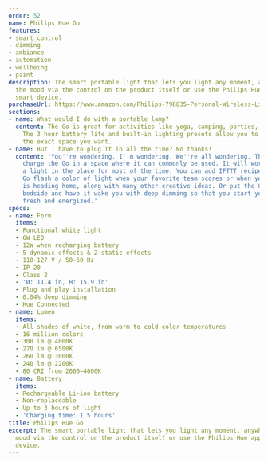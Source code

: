 ```yaml
---
order: 52
name: Philips Hue Go
features:
- smart_control
- dimming
- ambiance
- automation
- wellbeing
- paint
description: The smart portable light that lets you light any moment, anywhere. Set
  the mood via the control on the product itself or use the Philips Hue app on your
  smart device.
purchaseUrl: https://www.amazon.com/Philips-798835-Personal-Wireless-Lighting/dp/B00UVHAC1O?tag=meethue-20
sections:
- name: What would I do with a portable lamp?
  content: The Go is great for activities like yoga, camping, parties, and gaming.
    The 3 hour battery life and built-in lighting presets allow you to put light in
    the exact space you want.
- name: But I have to plug it in all the time? No thanks!
  content: 'You''re wondering. I''m wondering. We''re all wondering. There is an answer:
    charge the Go in a space where it can commonly be used. It will work great as
    a light in the place for most of the time. You can add IFTTT recipes to make the
    Go flash a color of light when your favorite team scores or when your loved one
    is heading home, along with many other creative ideas. Or put the Go next to your
    bedside and have it wake you with deep dimming so that you start your day off
    fresh and energized.'
specs:
- name: Form
  items:
  - Functional white light
  - 6W LED
  - 12W when recharging battery
  - 5 dynamic effects & 2 static effects
  - 110-127 V / 50-60 Hz
  - IP 20
  - Class 2
  - 'Ø: 11.4 in, H: 15.9 in'
  - Plug and play installation
  - 0.04% deep dimming
  - Hue Connected
- name: Lumen
  items:
  - All shades of white, from warm to cold color temperatures
  - 16 million colors
  - 300 lm @ 4000K
  - 270 lm @ 6500K
  - 260 lm @ 3000K
  - 240 lm @ 2200K
  - 80 CRI from 2000–4000K
- name: Battery
  items:
  - Rechargeable Li-ion battery
  - Non–replaceable
  - Up to 3 hours of light
  - 'Charging time: 1.5 hours'
title: Philips Hue Go
excerpt: The smart portable light that lets you light any moment, anywhere. Set the
  mood via the control on the product itself or use the Philips Hue app on your smart
  device.
---
```

